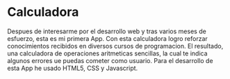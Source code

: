 # Calculadora

<p> Despues de interesarme por el desarrollo web y tras varios meses de esfuerzo, esta es mi primera App.
Con esta calculadora logro reforzar conocimientos recibidos en diversos cursos de programacion. El resultado,
una calculadora de operaciones aritmeticas sencillas, la cual te indica algunos errores ue puedas cometer como usuario.
Para el desarrollo de esta App he usado HTML5, CSS y Javascript.<p>

